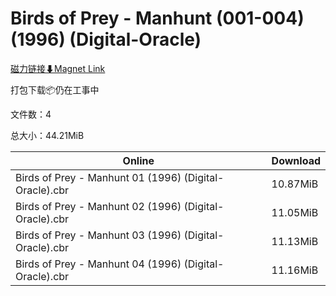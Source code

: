 # Birds of Prey - Manhunt (001-004) (1996) (Digital-Oracle)

[磁力链接⬇Magnet Link](magnet:?xt=urn:btih:5849bbebe31aa9b99063b5c3907965836c9a53ee&dn=Birds%20of%20Prey%20-%20Manhunt%20%28001-004%29%20%281996%29%20%28Digital-Oracle%29)

打包下载📦仍在工事中

文件数：4

总大小：44.21MiB

Online | Download
--- | ---
Birds of Prey - Manhunt 01 (1996) (Digital-Oracle).cbr | 10.87MiB
Birds of Prey - Manhunt 02 (1996) (Digital-Oracle).cbr | 11.05MiB
Birds of Prey - Manhunt 03 (1996) (Digital-Oracle).cbr | 11.13MiB
Birds of Prey - Manhunt 04 (1996) (Digital-Oracle).cbr | 11.16MiB